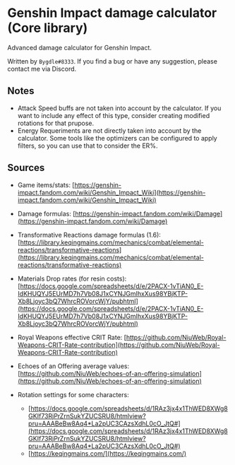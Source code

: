 # Genshin Impact damage calculator (Core library)

Advanced damage calculator for Genshin Impact. 

Written by `Bygdle#8333`. If you find a bug or have any suggestion, please contact me via Discord.

## Notes
- Attack Speed buffs are not taken into account by the calculator. If you want to include any effect of this type, consider creating modified rotations for that prupose.
- Energy Requeriments are not directly taken into account by the calculator. Some tools like the optimizers can be configured to apply filters, so you can use that to consider the ER%.

## Sources
- Game items/stats: [https://genshin-impact.fandom.com/wiki/Genshin_Impact_Wiki](https://genshin-impact.fandom.com/wiki/Genshin_Impact_Wiki)


- Damage formulas: [https://genshin-impact.fandom.com/wiki/Damage](https://genshin-impact.fandom.com/wiki/Damage)


- Transformative Reactions damage formulas (1.6): [https://library.keqingmains.com/mechanics/combat/elemental-reactions/transformative-reactions](https://library.keqingmains.com/mechanics/combat/elemental-reactions/transformative-reactions)


- Materials Drop rates (for resin costs): [https://docs.google.com/spreadsheets/d/e/2PACX-1vTiAN0_E-IdKHUQYJ5EUrMD7h7Vb08J1xCYNJGmIhxXus98YBjKTP-Xb8Ljoyc3bQ7WhrcROVorcWjY/pubhtml](https://docs.google.com/spreadsheets/d/e/2PACX-1vTiAN0_E-IdKHUQYJ5EUrMD7h7Vb08J1xCYNJGmIhxXus98YBjKTP-Xb8Ljoyc3bQ7WhrcROVorcWjY/pubhtml)


- Royal Weapons effective CRIT Rate: [https://github.com/NiuWeb/Royal-Weapons-CRIT-Rate-contribution](https://github.com/NiuWeb/Royal-Weapons-CRIT-Rate-contribution)

- Echoes of an Offering average values: [https://github.com/NiuWeb/echoes-of-an-offering-simulation](https://github.com/NiuWeb/echoes-of-an-offering-simulation)


- Rotation settings for some characters:
  - [https://docs.google.com/spreadsheets/d/1RAz3jx4x1ThWED8XWg8GKIf73RjPrZrnSukYZUCSRU8/htmlview?pru=AAABeBw8Aq4*La2pUC3CAzsXdhL0cO_JtQ#](https://docs.google.com/spreadsheets/d/1RAz3jx4x1ThWED8XWg8GKIf73RjPrZrnSukYZUCSRU8/htmlview?pru=AAABeBw8Aq4*La2pUC3CAzsXdhL0cO_JtQ#)
  - [https://keqingmains.com/](https://keqingmains.com/)

